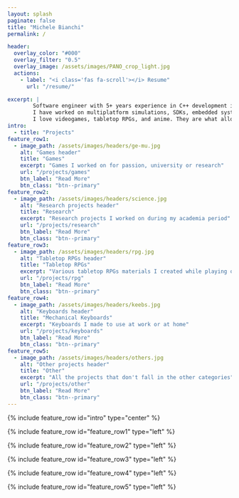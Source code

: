 ```yaml
---
layout: splash
paginate: false
title: "Michele Bianchi"
permalink: /

header:
  overlay_color: "#000"
  overlay_filter: "0.5"
  overlay_image: /assets/images/PANO_crop_light.jpg
  actions:
    - label: "<i class='fas fa-scroll'></i> Resume"
      url: "/resume/"

excerpt: |
        Software engineer with 5+ years experience in C++ development in R&D companies.<br/>
        I have worked on multiplatform simulations, SDKs, embedded systems, and CI pipelines.<br/>
        I love videogames, tabletop RPGs, and anime. They are what allowed me to get here.
intro: 
  - title: "Projects"
feature_row1:
  - image_path: /assets/images/headers/ge-mu.jpg
    alt: "Games header"
    title: "Games"
    excerpt: "Games I worked on for passion, university or research"
    url: "/projects/games"
    btn_label: "Read More"
    btn_class: "btn--primary"
feature_row2:
  - image_path: /assets/images/headers/science.jpg
    alt: "Research projects header"
    title: "Research"
    excerpt: "Research projects I worked on during my academia period"
    url: "/projects/research"
    btn_label: "Read More"
    btn_class: "btn--primary"
feature_row3:
  - image_path: /assets/images/headers/rpg.jpg
    alt: "Tabletop RPGs header"
    title: "Tabletop RPGs"
    excerpt: "Various tabletop RPGs materials I created while playing one of my favourite forms of game"
    url: "/projects/rpg"
    btn_label: "Read More"
    btn_class: "btn--primary"
feature_row4:
  - image_path: /assets/images/headers/keebs.jpg
    alt: "Keyboards header"
    title: "Mechanical Keyboards"
    excerpt: "Keyboards I made to use at work or at home"
    url: "/projects/keyboards"
    btn_label: "Read More"
    btn_class: "btn--primary"
feature_row5:
  - image_path: /assets/images/headers/others.jpg
    alt: "Other projects header"
    title: "Other"
    excerpt: "All the projects that don't fall in the other categories"
    url: "/projects/other"
    btn_label: "Read More"
    btn_class: "btn--primary"
---
```


{% include feature_row id="intro" type="center" %}

{% include feature_row id="feature_row1" type="left" %}

{% include feature_row id="feature_row2" type="left" %}

{% include feature_row id="feature_row3" type="left" %}

{% include feature_row id="feature_row4" type="left" %}

{% include feature_row id="feature_row5" type="left" %}
